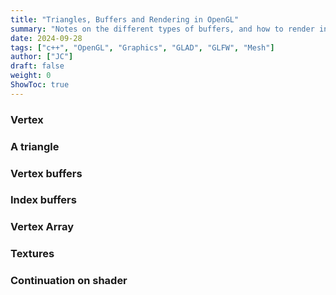 ```yaml
---
title: "Triangles, Buffers and Rendering in OpenGL"
summary: "Notes on the different types of buffers, and how to render in OpenGL"
date: 2024-09-28
tags: ["c++", "OpenGL", "Graphics", "GLAD", "GLFW", "Mesh"]
author: ["JC"]
draft: false
weight: 0
ShowToc: true
---
```


### Vertex

### A triangle

### Vertex buffers

### Index buffers

### Vertex Array

### Textures

### Continuation on shader